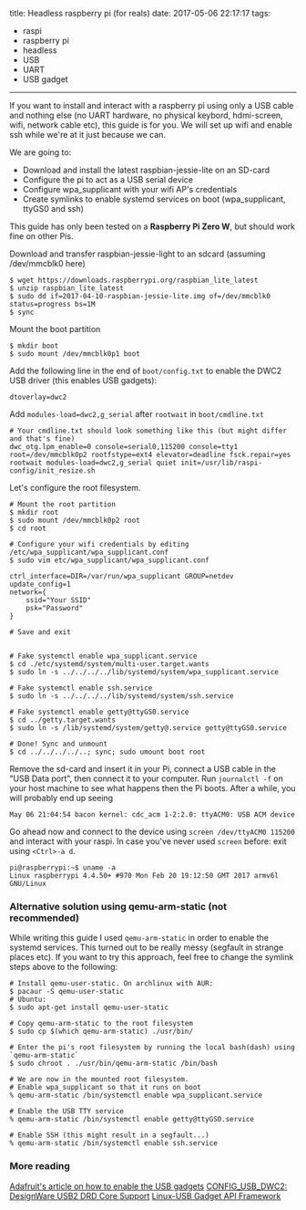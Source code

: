 title: Headless raspberry pi (for reals)
date: 2017-05-06 22:17:17
tags:
  - raspi
  - raspberry pi
  - headless
  - USB
  - UART
  - USB gadget
---

If you want to install and interact with a raspberry pi using only a USB cable and nothing else (no UART hardware, no physical keybord, hdmi-screen, wifi, network cable etc), this guide is for you. We will set up wifi and enable ssh while we're at it just because we can.

We are going to:
- Download and install the latest raspbian-jessie-lite on an SD-card
- Configure the pi to act as a USB serial device
- Configure wpa_supplicant with your wifi AP's credentials
- Create symlinks to enable systemd services on boot (wpa_supplicant, ttyGS0 and ssh)

This guide has only been tested on a **Raspberry Pi Zero W**, but should work fine on other Pis.

Download and transfer raspbian-jessie-light to an sdcard (assuming /dev/mmcblk0 here)
```
$ wget https://downloads.raspberrypi.org/raspbian_lite_latest
$ unzip raspbian_lite_latest
$ sudo dd if=2017-04-10-raspbian-jessie-lite.img of=/dev/mmcblk0 status=progress bs=1M
$ sync
```

Mount the boot partition
```
$ mkdir boot
$ sudo mount /dev/mmcblk0p1 boot
```

Add the following line in the end of `boot/config.txt` to enable the DWC2 USB driver (this enables USB gadgets):
```
dtoverlay=dwc2
```

Add `modules-load=dwc2,g_serial` after `rootwait` in `boot/cmdline.txt`
```
# Your cmdline.txt should look something like this (but might differ and that's fine)
dwc_otg.lpm_enable=0 console=serial0,115200 console=tty1 root=/dev/mmcblk0p2 rootfstype=ext4 elevator=deadline fsck.repair=yes rootwait modules-load=dwc2,g_serial quiet init=/usr/lib/raspi-config/init_resize.sh
```

Let's configure the root filesystem.
```
# Mount the root partition
$ mkdir root
$ sudo mount /dev/mmcblk0p2 root
$ cd root

# Configure your wifi credentials by editing /etc/wpa_supplicant/wpa_supplicant.conf
$ sudo vim etc/wpa_supplicant/wpa_supplicant.conf

ctrl_interface=DIR=/var/run/wpa_supplicant GROUP=netdev
update_config=1
network={
    ssid="Your SSID"
    psk="Password"
}

# Save and exit


# Fake systemctl enable wpa_supplicant.service
$ cd ./etc/systemd/system/multi-user.target.wants
$ sudo ln -s ../../../../lib/systemd/system/wpa_supplicant.service

# Fake systemctl enable ssh.service
$ sudo ln -s ../../../../lib/systemd/system/ssh.service

# Fake systemctl enable getty@ttyGS0.service
$ cd ../getty.target.wants
$ sudo ln -s /lib/systemd/system/getty@.service getty@ttyGS0.service

# Done! Sync and unmount
$ cd ../../../../..; sync; sudo umount boot root
```

Remove the sd-card and insert it in your Pi, connect a USB cable in the "USB Data port", then connect it to your computer. Run `journalctl -f` on your host machine to see what happens then the Pi boots. After a while, you will probably end up seeing
```
May 06 21:04:54 bacon kernel: cdc_acm 1-2:2.0: ttyACM0: USB ACM device
```

Go ahead now and connect to the device using `screen /dev/ttyACM0 115200` and interact with your raspi. In case you've never used `screen` before: exit using `<Ctrl>-a d`.

```
pi@raspberrypi:~$ uname -a
Linux raspberrypi 4.4.50+ #970 Mon Feb 20 19:12:50 GMT 2017 armv6l GNU/Linux
```

### Alternative solution using qemu-arm-static (not recommended)

While writing this guide I used `qemu-arm-static` in order to enable the systemd services. This turned out to be really messy (segfault in strange places etc). If you want to try this approach, feel free to change the symlink steps above to the following:

```
# Install qemu-user-static. On archlinux with AUR:
$ pacaur -S qemu-user-static
# Ubuntu:
$ sudo apt-get install qemu-user-static

# Copy qemu-arm-static to the root filesystem
$ sudo cp $(which qemu-arm-static) ./usr/bin/

# Enter the pi's root filesystem by running the local bash(dash) using `qemu-arm-static`
$ sudo chroot . ./usr/bin/qemu-arm-static /bin/bash

# We are now in the mounted root filesystem.
# Enable wpa_supplicant so that it runs on boot
% qemu-arm-static /bin/systemctl enable wpa_supplicant.service

# Enable the USB TTY service
% qemu-arm-static /bin/systemctl enable getty@ttyGS0.service

# Enable SSH (this might result in a segfault...)
% qemu-arm-static /bin/systemctl enable ssh.service
```


### More reading
[Adafruit's article on how to enable the USB gadgets](https://learn.adafruit.com/turning-your-raspberry-pi-zero-into-a-usb-gadget?view=all)
[CONFIG_USB_DWC2: DesignWare USB2 DRD Core Support](https://cateee.net/lkddb/web-lkddb/USB_DWC2.html)
[Linux-USB Gadget API Framework](http://www.linux-usb.org/gadget/)